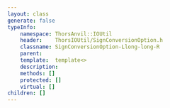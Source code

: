 ```yaml
---
layout: class
generate: false
typeInfo:
    namespace: ThorsAnvil::IOUtil
    header:    ThorsIOUtil/SignConversionOption.h
    classname: SignConversionOption-Llong-long-R
    parent:    
    template:  template<>
    description: 
    methods: []
    protected: []
    virtual: []
children: []
---
```

